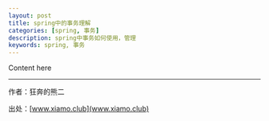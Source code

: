 ```yaml
---
layout: post
title: spring中的事务理解
categories: [spring, 事务]
description: spring中事务如何使用，管理
keywords: spring, 事务
---
```


Content here

----------

作者：狂奔的熊二   

出处：[www.xiamo.club](www.xiamo.club)